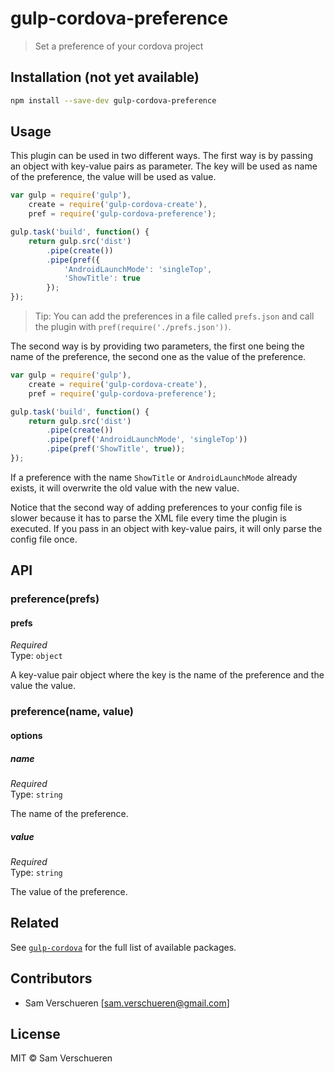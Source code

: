 # gulp-cordova-preference

> Set a preference of your cordova project

## Installation (not yet available)

```bash
npm install --save-dev gulp-cordova-preference
```
## Usage

This plugin can be used in two different ways. The first way is by passing an object with key-value pairs
as parameter. The key will be used as name of the preference, the value will be used as value.

```JavaScript
var gulp = require('gulp'),
    create = require('gulp-cordova-create'),
    pref = require('gulp-cordova-preference');

gulp.task('build', function() {
    return gulp.src('dist')
        .pipe(create())
        .pipe(pref({
            'AndroidLaunchMode': 'singleTop',
            'ShowTitle': true
        });
});
```

> Tip: You can add the preferences in a file called `prefs.json` and call the plugin with `pref(require('./prefs.json'))`.

The second way is by providing two parameters, the first one being the name of the preference, the second
one as the value of the preference.

```JavaScript
var gulp = require('gulp'),
    create = require('gulp-cordova-create'),
    pref = require('gulp-cordova-preference');

gulp.task('build', function() {
    return gulp.src('dist')
        .pipe(create())
        .pipe(pref('AndroidLaunchMode', 'singleTop'))
        .pipe(pref('ShowTitle', true));
});
```

If a preference with the name `ShowTitle` or `AndroidLaunchMode` already exists, it will overwrite the old value
with the new value.

Notice that the second way of adding preferences to your config file is slower because it has to parse the XML file
every time the plugin is executed. If you pass in an object with key-value pairs, it will only parse the config file
once.

## API

### preference(prefs)

#### prefs

*Required*  
Type: `object`

A key-value pair object where the key is the name of the preference and the value the value.

### preference(name, value)

#### options

##### name

*Required*  
Type: `string`

The name of the preference.

##### value

*Required*  
Type: `string`

The value of the preference.

## Related

See [`gulp-cordova`](https://github.com/SamVerschueren/gulp-cordova) for the full list of available packages.

## Contributors

- Sam Verschueren [<sam.verschueren@gmail.com>]

## License

MIT © Sam Verschueren
